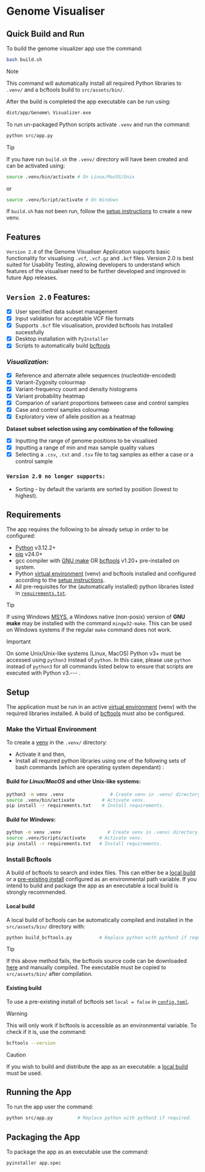 # Genome Visualiser

## Quick Build and Run
To build the genome visualizer app use the command:
```bash
bash build.sh
```
> [!NOTE]
> This command will automatically install all required Python libraries to `.venv/` and a bcftools build to `src/assets/bin/`.

After the build is completed the app executable can be run using:
```bash
dist/app/Genome\ Visualizer.exe 
```
To run un-packaged Python scripts activate `.venv` and run the command:
```bash
python src/app.py
```
> [!TIP]
> If you have run `build.sh` the `.venv/` directory will have been created and can be activated using:
> ```bash 
> source .venv/bin/activate # On Linux/MacOS/Unix
> ```
> or 
> ```bash
> source .venv/Script/activate # On Windows
> ```
> If `build.sh` has not been run, follow the [setup instructions](#make-the-virtual-environment) to create a new venv.

## **Features**
`Version 2.0` of the Genome Visualiser Application supports basic functionality for visualising `.vcf`, `.vcf.gz` and `.bcf` files. Version 2.0 is best suited for Usability Testing, allowing developers to understand which features of the visualiser need to be further developed and improved in future App releases.

## `Version 2.0` Features:
- [x] User specified data subset management
- [x] Input validation for acceptable VCF file formats
- [x] Supports `.bcf` file visualisation, provided bcftools has installed sucessfully
- [x] Desktop installation with `PyInstaller`
- [x] Scripts to automatically build [bcftools](https://www.htslib.org/download/)

### _Visualization_:
- [x] Reference and alternate allele sequences (nucleotide-encoded)
- [x] Variant-Zygosity colourmap 
- [x] Variant-frequency count and density histograms
- [x] Variant probability heatmap
- [x] Comparion of variant proportions between case and control samples
- [x] Case and control samples colourmap
- [x] Exploratory view of allele position as a heatmap

**Dataset subset selection using any combination of the following**:
- [x] Inputting the range of genome positions to be visualised
- [x] Inputting a range of min and max sample quality values
- [x] Selecting a `.csv`, `.txt` and `.tsv` file to tag samples as either a case or a control sample

### `Version 2.0 no longer supports:`
* Sorting - by default the variants are sorted by position (lowest to highest).


## Requirements
The app requires the following to be already setup in order to be configured:
- [Python](https://www.python.org/downloads/) v3.12.2+
- [pip](https://pypi.org/project/pip/) v24.0+
- gcc compiler with [GNU make](https://www.gnu.org/software/make/) OR [bcftools](https://www.htslib.org/download/) v1.20+ pre-installed on system.
- Python [virtual environment](https://docs.python.org/3/library/venv.html) (venv) and bcftools installed and configured according to the [setup instructions](#Setup).
- All pre-requisites for the (automatically installed) python libraries listed in [`requirements.txt`](requirements.txt). 

> [!TIP]
> If using Windows [MSYS](https://www.msys2.org/), a Windows native (non-posix) version of **GNU make** may be installed with the command `mingw32-make`.
> This can be used on Windows systems if the regular `make` command does not work.

> [!IMPORTANT]
> On some Unix/Unix-like systems (Linux, MacOS) Python v3+ must be accessed using `python3` instead of `python`. 
> In this case, please use `python` instead of `python3` for all commands listed below to ensure that scripts are executed with Python v3.--- .


## **Setup**
The application must be run in an active [virtual environment](https://docs.python.org/3/library/venv.html) (venv) with the required libraries installed. A build of [bcftools](https://www.htslib.org/download/) must also be configured.

### Make the Virtual Environment
To create a [venv](https://docs.python.org/3/library/venv.html) in the `.venv/` directory:
* Activate it and then,
* Install all required python libraries using one of the following sets of bash commands (which are operating system dependant) :
#### Build for _Linux/MacOS_ and other Unix-like systems:
```bash
python3 -m venv .venv                 # Create venv in .venv/ directory.
source .venv/bin/activate          # Activate venv.
pip install -r requirements.txt    # Install requirements.
```
#### Build for _Windows_:
```bash
python -m venv .venv                 # Create venv in .venv/ directory.
source .venv/Scripts/activate     # Activate venv.
pip install -r requirements.txt   # Install requirements.
```

### Install Bcftools 
A build of bcftools to search and index files. This can either be a [local build](#Local-build) or a [pre-existing install](#Existing-build) configured as an environmental path variable. If you intend to build and package the app as an executable a local build is strongly recommended.

#### Local build
A local build of bcftools can be automatically compiled and installed in the `src/assets/bin/` directory with:
```bash
python build_bcftools.py          # Replace python with python3 if required.
```
> [!TIP]
> If this above method fails, the bcftools source code can be downloaded [here](https://www.htslib.org/download/) and manually compiled.
> The executable must be copied to `src/assets/bin/` after compilation.

#### Existing build
To use a pre-existing install of bcftools set `local = false` in [`config.toml`](config.toml).

> [!WARNING]
> This will only work if bcftools is accessible as an environmental variable.
  > To check if it is, use the command:
> ```bash
> bcftools --version
> ```

> [!CAUTION]
> If you wish to build and distribute the app as an executable: a [local build](#Local-build) must be used.

## Running the App
To run the app user the command:
```bash
python src/app.py         # Replace python with python3 if required.
```

## Packaging the App
To package the app as an executable use the command:
```bash
pyinstaller app.spec 
```
